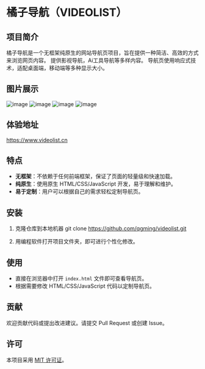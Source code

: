# 橘子导航（VIDEOLIST）

## 项目简介
橘子导航是一个无框架纯原生的网站导航页项目，旨在提供一种简洁、高效的方式来浏览网页内容。
提供影视导航，Ai工具导航等多样内容。
导航页使用响应式技术，适配桌面端，移动端等多种显示大小。

## 图片展示
![image](https://github.com/qgming/videolist/assets/37428056/2e04076f-8163-40e6-819d-b1be035955c3)
![image](https://github.com/qgming/videolist/assets/37428056/d8c9ce4e-8071-48bf-b609-1db6cb5bf5f5)
![image](https://github.com/qgming/videolist/assets/37428056/d197785f-dac8-483f-b87b-61aaa75b34af)
![image](https://github.com/qgming/videolist/assets/37428056/3a3c5f2a-759f-4344-bef0-47107bd48072)


## 体验地址
https://www.videolist.cn

## 特点
- **无框架**：不依赖于任何前端框架，保证了页面的轻量级和快速加载。
- **纯原生**：使用原生 HTML/CSS/JavaScript 开发，易于理解和维护。
- **易于定制**：用户可以根据自己的需求轻松定制导航页。

## 安装
1. 克隆仓库到本地机器
git clone https://github.com/qgming/videolist.git

2. 用编程软件打开项目文件夹，即可进行个性化修改。

## 使用
- 直接在浏览器中打开 `index.html` 文件即可查看导航页。
- 根据需要修改 HTML/CSS/JavaScript 代码以定制导航页。

## 贡献
欢迎贡献代码或提出改进建议。请提交 Pull Request 或创建 Issue。

## 许可
本项目采用 [MIT 许可证](LICENSE)。
